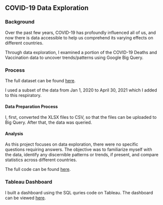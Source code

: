 ## COVID-19 Data Exploration 

### Background 
Over the past few years, COVID-19 has profoundly influenced all of us, and now there is data accessible to help us comprehend its varying effects on different countries.

Through data exploration, I examined a portion of the COVID-19 Deaths and Vaccination data to uncover trends/patterns using Google Big Query. 

### Process

The full dataset can be found [here](https://ourworldindata.org/covid-deaths). 

I used a subset of the data from Jan 1, 2020 to April 30, 2021 which I added to this respiratory. 

#### Data Preparation Process 

I, first, converted the XLSX files to CSV, so that the files can be uploaded to Big Query. After that, the data was queried. 

#### Analysis 

As this project focuses on data exploration, there were no specific questions requiring answers. The objective was to familiarize myself with the data, identify any discernible patterns or trends, if present, and compare statistics across different countries.

The full code can be found [here](https://github.com/indu-sen/Portfolio-Projects/blob/main/SQL/COVID/Code).

### Tableau Dashboard

I built a dashboard using the SQL quries code on Tableau. The dashboard can be viewed [here](https://public.tableau.com/app/profile/indu.sen1237/viz/COVIDDashboard_17030952249320/Dashboard1). 



